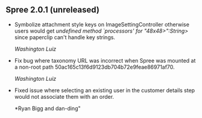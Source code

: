 ## Spree 2.0.1 (unreleased) ##

*   Symbolize attachment style keys on ImageSettingController otherwise users
    would get *undefined method `processors' for "48x48>":String>* since
    paperclip can't handle key strings.

    *Washington Luiz*

* Fix bug where taxonomy URL was incorrect when Spree was mounted at a non-root path 50ac165c13f6d9123db704b72e9feae86971af70.

    *Washington Luiz*

* Fixed issue where selecting an existing user in the customer details step would not associate them with an order.
    
    *Ryan Bigg and dan-ding"